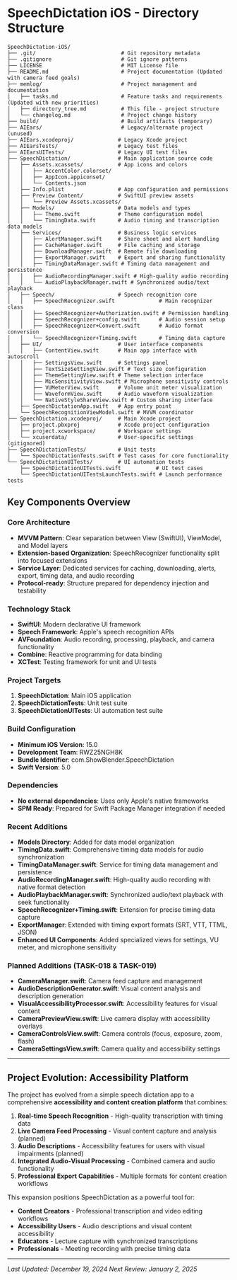 # SpeechDictation iOS - Directory Structure

```
SpeechDictation-iOS/
├── .git/                           # Git repository metadata
├── .gitignore                      # Git ignore patterns
├── LICENSE                         # MIT License file
├── README.md                       # Project documentation (Updated with camera feed goals)
├── memlog/                         # Project management and documentation
│   ├── tasks.md                    # Feature tasks and requirements (Updated with new priorities)
│   ├── directory_tree.md           # This file - project structure
│   └── changelog.md                # Project change history
├── build/                          # Build artifacts (temporary)
├── AIEars/                         # Legacy/alternate project (unused)
├── AIEars.xcodeproj/              # Legacy Xcode project
├── AIEarsTests/                   # Legacy test files
├── AIEarsUITests/                 # Legacy UI test files
├── SpeechDictation/               # Main application source code
│   ├── Assets.xcassets/           # App icons and colors
│   │   ├── AccentColor.colorset/
│   │   ├── AppIcon.appiconset/
│   │   └── Contents.json
│   ├── Info.plist                 # App configuration and permissions
│   ├── Preview Content/           # SwiftUI preview assets
│   │   └── Preview Assets.xcassets/
│   ├── Models/                    # Data models and types
│   │   ├── Theme.swift            # Theme configuration model
│   │   └── TimingData.swift       # Audio timing and transcription data models
│   ├── Services/                  # Business logic services
│   │   ├── AlertManager.swift     # Share sheet and alert handling
│   │   ├── CacheManager.swift     # File caching and storage
│   │   ├── DownloadManager.swift  # Remote file downloading
│   │   ├── ExportManager.swift    # Export and sharing functionality
│   │   ├── TimingDataManager.swift # Timing data management and persistence
│   │   ├── AudioRecordingManager.swift # High-quality audio recording
│   │   └── AudioPlaybackManager.swift # Synchronized audio/text playback
│   ├── Speech/                    # Speech recognition core
│   │   ├── SpeechRecognizer.swift              # Main recognizer class
│   │   ├── SpeechRecognizer+Authorization.swift # Permission handling
│   │   ├── SpeechRecognizer+config.swift       # Audio session setup
│   │   ├── SpeechRecognizer+Convert.swift      # Audio format conversion
│   │   └── SpeechRecognizer+Timing.swift       # Timing data capture
│   ├── UI/                        # User interface components
│   │   ├── ContentView.swift      # Main app interface with autoscroll
│   │   ├── SettingsView.swift     # Settings panel
│   │   ├── TextSizeSettingView.swift # Text size configuration
│   │   ├── ThemeSettingView.swift # Theme selection interface
│   │   ├── MicSensitivityView.swift # Microphone sensitivity controls
│   │   ├── VUMeterView.swift      # Volume unit meter visualization
│   │   ├── WaveformView.swift     # Audio waveform visualization
│   │   └── NativeStyleShareView.swift # Custom sharing interface
│   ├── SpeechDictationApp.swift   # App entry point
│   └── SpeechRecognitionViewModel.swift # MVVM coordinator
├── SpeechDictation.xcodeproj/     # Main Xcode project
│   ├── project.pbxproj            # Xcode project configuration
│   ├── project.xcworkspace/       # Workspace settings
│   └── xcuserdata/                # User-specific settings (gitignored)
├── SpeechDictationTests/          # Unit tests
│   └── SpeechDictationTests.swift # Test cases for core functionality
└── SpeechDictationUITests/        # UI automation tests
    ├── SpeechDictationUITests.swift           # UI test cases
    └── SpeechDictationUITestsLaunchTests.swift # Launch performance tests
```

## Key Components Overview

### Core Architecture
- **MVVM Pattern**: Clear separation between View (SwiftUI), ViewModel, and Model layers
- **Extension-based Organization**: SpeechRecognizer functionality split into focused extensions
- **Service Layer**: Dedicated services for caching, downloading, alerts, export, timing data, and audio recording
- **Protocol-ready**: Structure prepared for dependency injection and testability

### Technology Stack
- **SwiftUI**: Modern declarative UI framework
- **Speech Framework**: Apple's speech recognition APIs
- **AVFoundation**: Audio recording, processing, playback, and camera functionality
- **Combine**: Reactive programming for data binding
- **XCTest**: Testing framework for unit and UI tests

### Project Targets
1. **SpeechDictation**: Main iOS application
2. **SpeechDictationTests**: Unit test suite
3. **SpeechDictationUITests**: UI automation test suite

### Build Configuration
- **Minimum iOS Version**: 15.0
- **Development Team**: RWZ25NGH8K
- **Bundle Identifier**: com.ShowBlender.SpeechDictation
- **Swift Version**: 5.0

### Dependencies
- **No external dependencies**: Uses only Apple's native frameworks
- **SPM Ready**: Prepared for Swift Package Manager integration if needed

### Recent Additions
- **Models Directory**: Added for data model organization
- **TimingData.swift**: Comprehensive timing data models for audio synchronization
- **TimingDataManager.swift**: Service for timing data management and persistence
- **AudioRecordingManager.swift**: High-quality audio recording with native format detection
- **AudioPlaybackManager.swift**: Synchronized audio/text playback with seek functionality
- **SpeechRecognizer+Timing.swift**: Extension for precise timing data capture
- **ExportManager**: Extended with timing export formats (SRT, VTT, TTML, JSON)
- **Enhanced UI Components**: Added specialized views for settings, VU meter, and microphone sensitivity

### Planned Additions (TASK-018 & TASK-019)
- **CameraManager.swift**: Camera feed capture and management
- **AudioDescriptionGenerator.swift**: Visual content analysis and description generation
- **VisualAccessibilityProcessor.swift**: Accessibility features for visual content
- **CameraPreviewView.swift**: Live camera display with accessibility overlays
- **CameraControlsView.swift**: Camera controls (focus, exposure, zoom, flash)
- **CameraSettingsView.swift**: Camera quality and accessibility settings

---

## Project Evolution: Accessibility Platform

The project has evolved from a simple speech dictation app to a comprehensive **accessibility and content creation platform** that combines:

1. **Real-time Speech Recognition** - High-quality transcription with timing data
2. **Live Camera Feed Processing** - Visual content capture and analysis (planned)
3. **Audio Descriptions** - Accessibility features for users with visual impairments (planned)
4. **Integrated Audio-Visual Processing** - Combined camera and audio functionality
5. **Professional Export Capabilities** - Multiple formats for content creation workflows

This expansion positions SpeechDictation as a powerful tool for:
- **Content Creators** - Professional transcription and video editing workflows
- **Accessibility Users** - Audio descriptions and visual content accessibility
- **Educators** - Lecture capture with synchronized transcriptions
- **Professionals** - Meeting recording with precise timing data

---

*Last Updated: December 19, 2024*
*Next Review: January 2, 2025* 